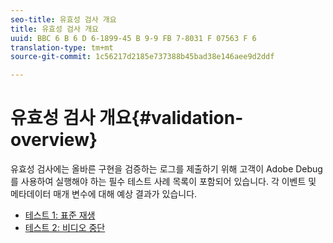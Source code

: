 ```yaml
---
seo-title: 유효성 검사 개요
title: 유효성 검사 개요
uuid: BBC 6 B 6 D 6-1899-45 B 9-9 FB 7-8031 F 07563 F 6
translation-type: tm+mt
source-git-commit: 1c56217d2185e737388b45bad38e146aee9d2ddf

---
```



# 유효성 검사 개요{#validation-overview}

유효성 검사에는 올바른 구현을 검증하는 로그를 제출하기 위해 고객이 Adobe Debug를 사용하여 실행해야 하는 필수 테스트 사례 목록이 포함되어 있습니다.
각 이벤트 및 메타데이터 매개 변수에 대해 예상 결과가 있습니다.

* [테스트 1: 표준 재생](test1-standard-playback.md)
* [테스트 2: 비디오 중단](test2-video-interrupt.md)

